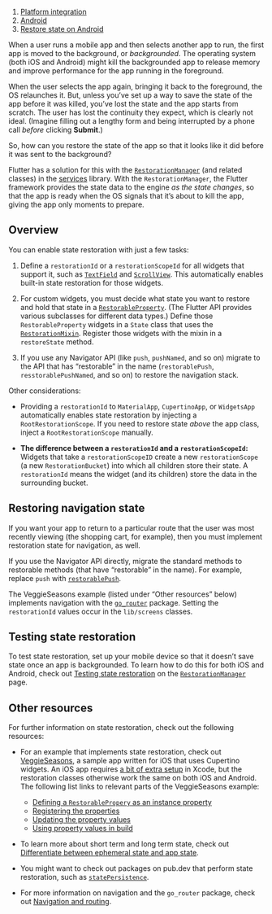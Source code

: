 1.  [Platform integration](https://docs.flutter.dev/platform-integration)
2.  [Android](https://docs.flutter.dev/platform-integration/android)
3.  [Restore state on Android](https://docs.flutter.dev/platform-integration/android/restore-state-android)

When a user runs a mobile app and then selects another app to run, the first app is moved to the background, or _backgrounded_. The operating system (both iOS and Android) might kill the backgrounded app to release memory and improve performance for the app running in the foreground.

When the user selects the app again, bringing it back to the foreground, the OS relaunches it. But, unless you’ve set up a way to save the state of the app before it was killed, you’ve lost the state and the app starts from scratch. The user has lost the continuity they expect, which is clearly not ideal. (Imagine filling out a lengthy form and being interrupted by a phone call _before_ clicking **Submit**.)

So, how can you restore the state of the app so that it looks like it did before it was sent to the background?

Flutter has a solution for this with the [`RestorationManager`](https://api.flutter.dev/flutter/services/RestorationManager-class.html) (and related classes) in the [services](https://api.flutter.dev/flutter/services/services-library.html) library. With the `RestorationManager`, the Flutter framework provides the state data to the engine _as the state changes_, so that the app is ready when the OS signals that it’s about to kill the app, giving the app only moments to prepare.

## Overview

You can enable state restoration with just a few tasks:

1.  Define a `restorationId` or a `restorationScopeId` for all widgets that support it, such as [`TextField`](https://api.flutter.dev/flutter/material/TextField/restorationId.html) and [`ScrollView`](https://api.flutter.dev/flutter/widgets/ScrollView/restorationId.html). This automatically enables built-in state restoration for those widgets.
    
2.  For custom widgets, you must decide what state you want to restore and hold that state in a [`RestorableProperty`](https://api.flutter.dev/flutter/widgets/RestorableProperty-class.html). (The Flutter API provides various subclasses for different data types.) Define those `RestorableProperty` widgets in a `State` class that uses the [`RestorationMixin`](https://api.flutter.dev/flutter/widgets/RestorationMixin-mixin.html). Register those widgets with the mixin in a `restoreState` method.
    
3.  If you use any Navigator API (like `push`, `pushNamed`, and so on) migrate to the API that has “restorable” in the name (`restorablePush`, `resstorablePushNamed`, and so on) to restore the navigation stack.
    

Other considerations:

-   Providing a `restorationId` to `MaterialApp`, `CupertinoApp`, or `WidgetsApp` automatically enables state restoration by injecting a `RootRestorationScope`. If you need to restore state _above_ the app class, inject a `RootRestorationScope` manually.
    
-   **The difference between a `restorationId` and a `restorationScopeId`:** Widgets that take a `restorationScopeID` create a new `restorationScope` (a new `RestorationBucket`) into which all children store their state. A `restorationId` means the widget (and its children) store the data in the surrounding bucket.
    

## Restoring navigation state

If you want your app to return to a particular route that the user was most recently viewing (the shopping cart, for example), then you must implement restoration state for navigation, as well.

If you use the Navigator API directly, migrate the standard methods to restorable methods (that have “restorable” in the name). For example, replace `push` with [`restorablePush`](https://api.flutter.dev/flutter/widgets/Navigator/restorablePush.html).

The VeggieSeasons example (listed under “Other resources” below) implements navigation with the [`go_router`](https://pub.dev/packages/go_router) package. Setting the `restorationId` values occur in the `lib/screens` classes.

## Testing state restoration

To test state restoration, set up your mobile device so that it doesn’t save state once an app is backgrounded. To learn how to do this for both iOS and Android, check out [Testing state restoration](https://api.flutter.dev/flutter/services/RestorationManager-class.html#testing-state-restoration) on the [`RestorationManager`](https://api.flutter.dev/flutter/services/RestorationManager-class.html) page.

## Other resources

For further information on state restoration, check out the following resources:

-   For an example that implements state restoration, check out [VeggieSeasons](https://github.com/flutter/samples/tree/main/veggieseasons), a sample app written for iOS that uses Cupertino widgets. An iOS app requires [a bit of extra setup](https://api.flutter.dev/flutter/services/RestorationManager-class.html#state-restoration-on-ios) in Xcode, but the restoration classes otherwise work the same on both iOS and Android.  
    The following list links to relevant parts of the VeggieSeasons example:
    -   [Defining a `RestorablePropery` as an instance property](https://github.com/flutter/samples/blob/604c82cd7c9c7807ff6c5ca96fbb01d44a4f2c41/veggieseasons/lib/widgets/trivia.dart#L33-L37)
    -   [Registering the properties](https://github.com/flutter/samples/blob/604c82cd7c9c7807ff6c5ca96fbb01d44a4f2c41/veggieseasons/lib/widgets/trivia.dart#L49-L54)
    -   [Updating the property values](https://github.com/flutter/samples/blob/604c82cd7c9c7807ff6c5ca96fbb01d44a4f2c41/veggieseasons/lib/widgets/trivia.dart#L108-L109)
    -   [Using property values in build](https://github.com/flutter/samples/blob/604c82cd7c9c7807ff6c5ca96fbb01d44a4f2c41/veggieseasons/lib/widgets/trivia.dart#L205-L210)  
        
-   To learn more about short term and long term state, check out [Differentiate between ephemeral state and app state](https://docs.flutter.dev/data-and-backend/state-mgmt/ephemeral-vs-app).
    
-   You might want to check out packages on pub.dev that perform state restoration, such as [`statePersistence`](https://pub.dev/packages/state_persistence).
    
-   For more information on navigation and the `go_router` package, check out [Navigation and routing](https://docs.flutter.dev/ui/navigation).